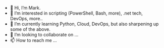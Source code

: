 - 👋 Hi, I’m Mark.
- 👀 I’m interested in scripting (PowerShell, Bash, more), .net tech, DevOps, more..
- 🌱 I’m currently learning Python, Cloud, DevOps, but also sharpening up some of the above.
- 💞️ I’m looking to collaborate on ...
- 📫 How to reach me ...

<!---
MarkE0/MarkE0 is a ✨ special ✨ repository because its `README.md` (this file) appears on your GitHub profile.
You can click the Preview link to take a look at your changes.
--->
